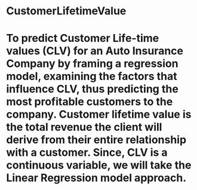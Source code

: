 # CustomerLifetimeValue
# To predict Customer Life-time values (CLV) for an Auto Insurance Company by framing a regression model, examining the factors that influence CLV, thus predicting the most profitable customers to the company. Customer lifetime value is the total revenue the client will derive from their entire relationship with a customer. Since, CLV is a continuous variable, we will take the Linear Regression model approach.
